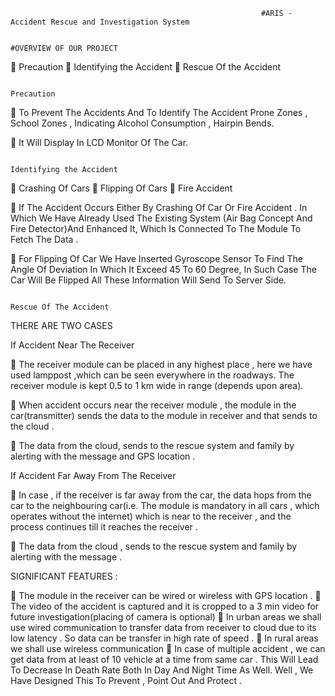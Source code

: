                                                             #ARIS - Accident Rescue and Investigation System

                                                                      #OVERVIEW OF OUR PROJECT
                                  
	Precaution 
	Identifying the Accident 
	Rescue Of the Accident 

                                                                            Precaution

	To Prevent The Accidents And To Identify The Accident Prone Zones , School Zones , Indicating Alcohol Consumption , 
Hairpin Bends.

	It Will Display In LCD Monitor Of The Car.

                                                                       Identifying the Accident

	Crashing Of Cars
	Flipping Of Cars
	Fire Accident

	If The Accident Occurs Either By Crashing Of Car Or Fire Accident . In Which We Have Already Used The Existing System (Air Bag Concept And Fire Detector)And Enhanced It, Which Is Connected To The Module To Fetch The Data . 

	For Flipping Of Car We Have Inserted Gyroscope Sensor To Find The Angle Of Deviation In Which It Exceed 45 To 60 Degree, In Such Case The Car Will Be Flipped All These Information Will Send To Server Side.

                                                                       Rescue Of The Accident
                                                                       
THERE ARE TWO CASES 

 If Accident Near The Receiver 
 
	 The receiver module  can be  placed in any highest place , here we have used lamppost ,which can be seen everywhere in the roadways.  The receiver module is kept 0.5 to 1 km wide in range (depends upon area). 

	When accident occurs near the receiver module , the module in the car(transmitter) sends the data to the module in receiver and that sends to the cloud .

	 The data from the cloud, sends to the rescue system and family by alerting with the message and GPS location .

 If Accident Far Away From The Receiver
 
	In case , if the receiver is far away from the car, the data hops from  the car to the  neighbouring car(i.e. The module is mandatory in all cars , which operates without the internet) which is near to the receiver , and the process continues till it reaches the receiver .

	The data from the cloud , sends to the rescue system and family by alerting with the message . 





SIGNIFICANT FEATURES :

	The module in the receiver can be wired or wireless with GPS location .
	The video of the accident is captured and  it is cropped to a 3 min video for future investigation(placing of camera is optional)
	In urban areas we shall use wired communication to transfer data from receiver to cloud due to its low latency . So data can be transfer in high rate of speed .
	In rural areas we shall use wireless communication 
	In case of multiple accident , we can get data from at least of 10 vehicle at a time from same car . 
This Will Lead To Decrease In Death Rate Both In Day And Night Time As Well.  Well , We Have Designed This To Prevent , Point Out And  Protect .
